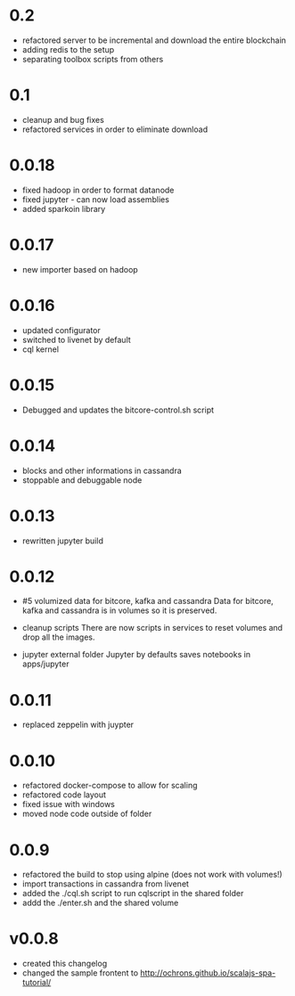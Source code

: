 # 0.2

- refactored server to be incremental and download the entire blockchain 
- adding redis to the setup
- separating toolbox scripts from others

# 0.1

* cleanup and bug fixes
* refactored services in order to eliminate download 

# 0.0.18

* fixed hadoop in order to format datanode
* fixed jupyter - can now load assemblies
* added sparkoin library

# 0.0.17

* new importer based on hadoop

# 0.0.16

* updated configurator
* switched to livenet by default
* cql kernel

# 0.0.15

* Debugged and updates the bitcore-control.sh script

# 0.0.14

* blocks and other informations in cassandra
* stoppable and debuggable node

# 0.0.13

* rewritten  jupyter build

# 0.0.12

* #5 volumized data for bitcore, kafka and cassandra
Data for bitcore, kafka and cassandra is in volumes so it is preserved.

* cleanup scripts
There are now scripts in services to reset volumes and drop all the images.

* jupyter external folder
Jupyter by defaults saves notebooks in apps/jupyter

# 0.0.11

- replaced zeppelin with juypter

# 0.0.10

- refactored docker-compose to allow for scaling
- refactored code layout
- fixed issue with windows
- moved node code outside of folder

# 0.0.9

- refactored the build to stop using alpine (does not work with volumes!)
- import transactions in cassandra from livenet
- added the ./cql.sh script to run cqlscript in the shared folder
- addd the ./enter.sh and the shared volume

# v0.0.8

- created this changelog
- changed the sample frontent to http://ochrons.github.io/scalajs-spa-tutorial/
